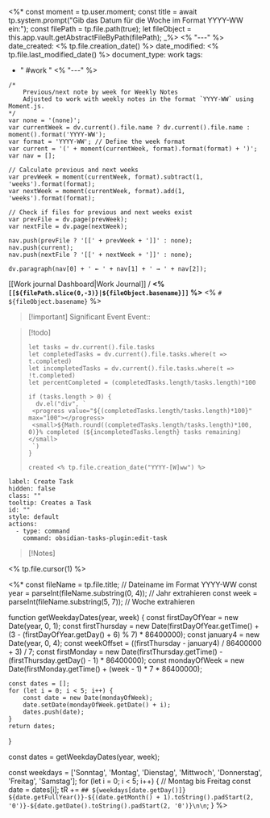 <%*
const moment = tp.user.moment;
const title = await tp.system.prompt("Gib das Datum für die Woche im Format YYYY-WW ein:");
const filePath = tp.file.path(true);
let fileObject = this.app.vault.getAbstractFileByPath(filePath);
_%>
<% "---" %>
date_created: <% tp.file.creation_date() %>
date_modified: <% tp.file.last_modified_date() %>
document_type: work
tags: 
- " #work  " 
<% "---" %>
```dataviewjs
/*
    Previous/next note by week for Weekly Notes
    Adjusted to work with weekly notes in the format `YYYY-WW` using Moment.js.
*/
var none = '(none)';
var currentWeek = dv.current().file.name ? dv.current().file.name : moment().format('YYYY-WW');
var format = 'YYYY-WW'; // Define the week format
var current = '(' + moment(currentWeek, format).format(format) + ')';
var nav = [];

// Calculate previous and next weeks
var prevWeek = moment(currentWeek, format).subtract(1, 'weeks').format(format);
var nextWeek = moment(currentWeek, format).add(1, 'weeks').format(format);

// Check if files for previous and next weeks exist
var prevFile = dv.page(prevWeek);
var nextFile = dv.page(nextWeek);

nav.push(prevFile ? '[[' + prevWeek + ']]' : none);
nav.push(current);
nav.push(nextFile ? '[[' + nextWeek + ']]' : none);

dv.paragraph(nav[0] + ' ← ' + nav[1] + ' → ' + nav[2]);

```

[[Work journal Dashboard|Work Journal]] / **<% `[[${filePath.slice(0,-3)}|${fileObject.basename}]]` %>**
<% `# ${fileObject.basename}` %>

> [!important] Significant Event
> Event:: 

> [!todo]
> ```dataviewjs
> let tasks = dv.current().file.tasks
> let completedTasks = dv.current().file.tasks.where(t => t.completed)
> let incompletedTasks = dv.current().file.tasks.where(t => !t.completed)
> let percentCompleted = (completedTasks.length/tasks.length)*100
> 
> if (tasks.length > 0) {
>   dv.el("div", `
>  <progress value="${(completedTasks.length/tasks.length)*100}" max="100"></progress>
>  <small>${Math.round((completedTasks.length/tasks.length)*100, 0)}% completed (${incompletedTasks.length} tasks remaining)</small>
>  `)
> }
> ```
> ```tasks
> created <% tp.file.creation_date("YYYY-[W]ww") %>
> ```

```meta-bind-button
label: Create Task
hidden: false
class: ""
tooltip: Creates a Task
id: ""
style: default
actions:
  - type: command
    command: obsidian-tasks-plugin:edit-task

```

>[!Notes] 

<% tp.file.cursor(1) %>

<%*
const fileName = tp.file.title; // Dateiname im Format YYYY-WW
const year = parseInt(fileName.substring(0, 4)); // Jahr extrahieren
const week = parseInt(fileName.substring(5, 7)); // Woche extrahieren

function getWeekdayDates(year, week) {
    const firstDayOfYear = new Date(year, 0, 1);
    const firstThursday = new Date(firstDayOfYear.getTime() + (3 - (firstDayOfYear.getDay() + 6) % 7) * 86400000);
    const january4 = new Date(year, 0, 4);
    const weekOffset = ((firstThursday - january4) / 86400000 + 3) / 7;
    const firstMonday = new Date(firstThursday.getTime() - (firstThursday.getDay() - 1) * 86400000);
    const mondayOfWeek = new Date(firstMonday.getTime() + (week - 1) * 7 * 86400000);

    const dates = [];
    for (let i = 0; i < 5; i++) {
        const date = new Date(mondayOfWeek);
        date.setDate(mondayOfWeek.getDate() + i);
        dates.push(date);
    }
    return dates;
}

const dates = getWeekdayDates(year, week);

const weekdays = ['Sonntag', 'Montag', 'Dienstag', 'Mittwoch', 'Donnerstag', 'Freitag', 'Samstag'];
for (let i = 0; i < 5; i++) { // Montag bis Freitag
    const date = dates[i];
    tR += `## ${weekdays[date.getDay()]} ${date.getFullYear()}-${(date.getMonth() + 1).toString().padStart(2, '0')}-${date.getDate().toString().padStart(2, '0')}\n\n`;
}
%>

